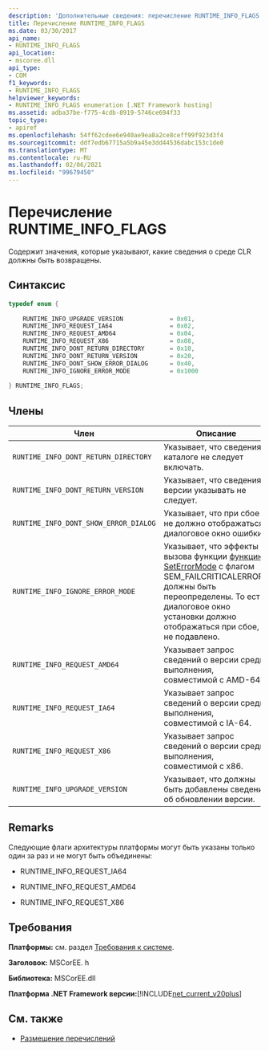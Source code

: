 ```yaml
---
description: 'Дополнительные сведения: перечисление RUNTIME_INFO_FLAGS'
title: Перечисление RUNTIME_INFO_FLAGS
ms.date: 03/30/2017
api_name:
- RUNTIME_INFO_FLAGS
api_location:
- mscoree.dll
api_type:
- COM
f1_keywords:
- RUNTIME_INFO_FLAGS
helpviewer_keywords:
- RUNTIME_INFO_FLAGS enumeration [.NET Framework hosting]
ms.assetid: adba37be-f775-4cdb-8919-5746ce694f33
topic_type:
- apiref
ms.openlocfilehash: 54ff62cdee6e940ae9ea8a2ce8ceff99f923d3f4
ms.sourcegitcommit: ddf7edb67715a5b9a45e3dd44536dabc153c1de0
ms.translationtype: MT
ms.contentlocale: ru-RU
ms.lasthandoff: 02/06/2021
ms.locfileid: "99679450"
---
```

# <a name="runtime_info_flags-enumeration"></a>Перечисление RUNTIME_INFO_FLAGS

Содержит значения, которые указывают, какие сведения о среде CLR должны быть возвращены.  
  
## <a name="syntax"></a>Синтаксис  
  
```cpp  
typedef enum {  
  
    RUNTIME_INFO_UPGRADE_VERSION             = 0x01,  
    RUNTIME_INFO_REQUEST_IA64                = 0x02,  
    RUNTIME_INFO_REQUEST_AMD64               = 0x04,  
    RUNTIME_INFO_REQUEST_X86                 = 0x08,  
    RUNTIME_INFO_DONT_RETURN_DIRECTORY       = 0x10,  
    RUNTIME_INFO_DONT_RETURN_VERSION         = 0x20,  
    RUNTIME_INFO_DONT_SHOW_ERROR_DIALOG      = 0x40,  
    RUNTIME_INFO_IGNORE_ERROR_MODE           = 0x1000  
  
} RUNTIME_INFO_FLAGS;  
```  
  
## <a name="members"></a>Члены  
  
|Член|Описание|  
|------------|-----------------|  
|`RUNTIME_INFO_DONT_RETURN_DIRECTORY`|Указывает, что сведения о каталоге не следует включать.|  
|`RUNTIME_INFO_DONT_RETURN_VERSION`|Указывает, что сведения о версии указывать не следует.|  
|`RUNTIME_INFO_DONT_SHOW_ERROR_DIALOG`|Указывает, что при сбое не должно отображаться диалоговое окно ошибки.|  
|`RUNTIME_INFO_IGNORE_ERROR_MODE`|Указывает, что эффекты вызова функции [функцию SetErrorMode](/windows/win32/api/errhandlingapi/nf-errhandlingapi-seterrormode) с флагом SEM_FAILCRITICALERRORS должны быть переопределены. То есть диалоговое окно установки должно отображаться при сбое, а не подавлено.|  
|`RUNTIME_INFO_REQUEST_AMD64`|Указывает запрос сведений о версии среды выполнения, совместимой с AMD-64.|  
|`RUNTIME_INFO_REQUEST_IA64`|Указывает запрос сведений о версии среды выполнения, совместимой с IA-64.|  
|`RUNTIME_INFO_REQUEST_X86`|Указывает запрос сведений о версии среды выполнения, совместимой с x86.|  
|`RUNTIME_INFO_UPGRADE_VERSION`|Указывает, что должны быть добавлены сведения об обновлении версии.|  
  
## <a name="remarks"></a>Remarks  

 Следующие флаги архитектуры платформы могут быть указаны только один за раз и не могут быть объединены:  
  
- RUNTIME_INFO_REQUEST_IA64  
  
- RUNTIME_INFO_REQUEST_AMD64  
  
- RUNTIME_INFO_REQUEST_X86  
  
## <a name="requirements"></a>Требования  

 **Платформы:** см. раздел [Требования к системе](../../get-started/system-requirements.md).  
  
 **Заголовок:** MSCorEE. h  
  
 **Библиотека:** MSCorEE.dll  
  
 **Платформа .NET Framework версии:**[!INCLUDE[net_current_v20plus](../../../../includes/net-current-v20plus-md.md)]  
  
## <a name="see-also"></a>См. также

- [Размещение перечислений](hosting-enumerations.md)
